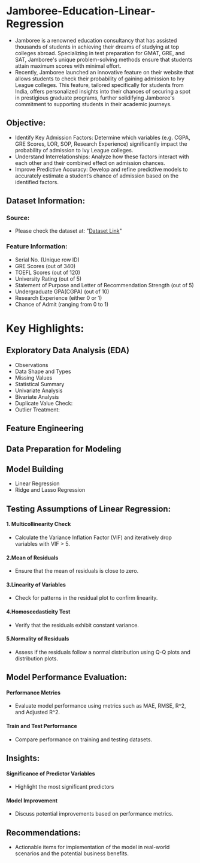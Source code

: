 # Jamboree-Education-Linear-Regression
- Jamboree is a renowned education consultancy that has assisted thousands of students in achieving their dreams of studying at top colleges abroad. Specializing in test preparation for GMAT, GRE, and SAT, Jamboree's unique problem-solving methods ensure that students attain maximum scores with minimal effort.
- Recently, Jamboree launched an innovative feature on their website that allows students to check their probability of gaining admission to Ivy League colleges. This feature, tailored specifically for students from India, offers personalized insights into their chances of securing a spot in prestigious graduate programs, further solidifying Jamboree's commitment to supporting students in their academic journeys.
## Objective:
- Identify Key Admission Factors: Determine which variables (e.g. CGPA, GRE Scores, LOR, SOP, Research Experience) significantly impact the probability of admission to Ivy League colleges.
- Understand Interrelationships: Analyze how these factors interact with each other and their combined effect on admission chances.
- Improve Predictive Accuracy: Develop and refine predictive models to accurately estimate a student’s chance of admission based on the identified factors.
## Dataset Information:
### Source:
- Please check the dataset at: "[Dataset Link](https://d2beiqkhq929f0.cloudfront.net/public_assets/assets/000/001/839/original/Jamboree_Admission.csv)"
  
### Feature Information:
- Serial No. (Unique row ID)
- GRE Scores (out of 340)
- TOEFL Scores (out of 120)
- University Rating (out of 5)
- Statement of Purpose and Letter of Recommendation Strength (out of 5)
- Undergraduate GPA(CGPA) (out of 10)
- Research Experience (either 0 or 1)
- Chance of Admit (ranging from 0 to 1)

# Key Highlights:
## Exploratory Data Analysis (EDA)
- Observations
- Data Shape and Types
- Missing Values
- Statistical Summary
- Univariate Analysis
- Bivariate Analysis
- Duplicate Value Check:
- Outlier Treatment:
## Feature Engineering
## Data Preparation for Modeling
## Model Building
- Linear Regression
- Ridge and Lasso Regression

## Testing Assumptions of Linear Regression:
#### 1. Multicollinearity Check
  - Calculate the Variance Inflation Factor (VIF) and iteratively drop variables with VIF > 5.
#### 2.Mean of Residuals
  - Ensure that the mean of residuals is close to zero.
#### 3.Linearity of Variables
  - Check for patterns in the residual plot to confirm linearity.
#### 4.Homoscedasticity Test
  - Verify that the residuals exhibit constant variance.
#### 5.Normality of Residuals
  - Assess if the residuals follow a normal distribution using Q-Q plots and distribution plots.
    
## Model Performance Evaluation:
#### Performance Metrics
  - Evaluate model performance using metrics such as MAE, RMSE, R^2, and Adjusted R^2.
#### Train and Test Performance
  - Compare performance on training and testing datasets.
## Insights:
#### Significance of Predictor Variables
  - Highlight the most significant predictors
#### Model Improvement
  - Discuss potential improvements based on performance metrics.
## Recommendations:
- Actionable items for implementation of the model in real-world scenarios and the potential business benefits.

